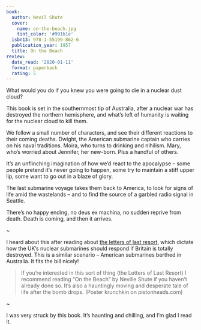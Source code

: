 ```yaml
---
book:
  author: Nevil Shute
  cover:
    name: on-the-beach.jpg
    tint_color: '#991b1e'
  isbn13: 978-1-55199-862-6
  publication_year: 1957
  title: On the Beach
review:
  date_read: '2020-01-11'
  format: paperback
  rating: 5
---
```


What would you do if you knew you were going to die in a nuclear dust cloud?

This book is set in the southernmost tip of Australia, after a nuclear war has destroyed the northern hemisphere, and what’s left of humanity is waiting for the nuclear cloud to kill them.

We follow a small number of characters, and see their different reactions to their coming deaths. Dwight, the American submarine captain who carries on his naval traditions. Moira, who turns to drinking and nihilism. Mary, who’s worried about Jennifer, her new-born. Plus a handful of others.

It’s an unflinching imagination of how we’d react to the apocalypse – some people pretend it’s never going to happen, some try to maintain a stiff upper lip, some want to go out in a blaze of glory.

The last submarine voyage takes them back to America, to look for signs of life amid the wastelands – and to find the source of a garbled radio signal in Seattle.

There’s no happy ending, no deus ex machina, no sudden reprive from death. Death is coming, and then it arrives.

~

I heard about this after reading about [the letters of last resort](https://en.wikipedia.org/wiki/Letters_of_last_resort), which dictate how the UK’s nuclear submarines should respond if Britain is totally destroyed. This is a similar scenario – American submarines berthed in Australia. It fits the bill nicely!

> If you’re interested in this sort of thing (the Letters of Last Resort) I recommend reading “On the Beach” by Neville Shute if you haven’t already done so. It’s also a hauntingly moving and desperate tale of life after the bomb drops. (Poster krunchkin on pistonheads.com)

~

I was very struck by this book. It’s haunting and chilling, and I’m glad I read it.